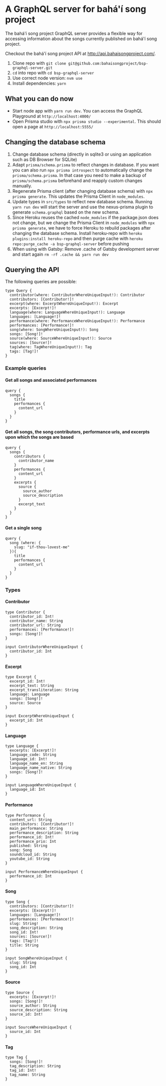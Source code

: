 # A GraphQL server for bahá'í song project

The bahá'í song project GraphQL server provides a flexible way for accessing information about the songs currently published on bahá'í song project.

Checkout the bahá'í song project API at http://api.bahaisongproject.com/.

1. Clone repo with `git clone git@github.com:bahaisongproject/bsp-graphql-server.git`
1. `cd` into repo with `cd bsp-graphql-server`
1. Use correct node version: `nvm use`
1. Install dependencies: `yarn`

## What you can do now

- Start node app with `yarn run dev`. You can access the GraphQL Playground at `http://localhost:4000/`
- Open Prisma studio with `npx prisma studio --experimental`. This should open a page at `http://localhost:5555/`

## Changing the database schema

1. Change database schema (directly in sqlite3 or using an application such as DB Browser for SQLite)
1. Adapt `prisma/schema.prisma` to reflect changes in database. If you want you can also run `npx prisma introspect` to automatically change the `prisma/schema.prisma`. In that case you need to make a backup of `prisma/schema.prisma` beforehand and reapply custom changes manually.
1. Regenerate Prisma client (after changing database schema) with `npx prisma generate`. This updates the Prisma Client in `node_modules`.
1. Update types in `src/types` to reflect new database schema. Running `yarn run dev` will start the server and use the nexus-prisma plugin to generate `schema.graphql` based on the new schema.
1. Since Heroku reuses the cached `node_modules` if the package.json does not change, but we change the Prisma Client in `node_modules` with `npx prisma generate`, we have to force Heroku to rebuild packages after changing the database schema. Install heroku-repo with `heroku plugins:install heroku-repo` and then purge cache with `heroku repo:purge_cache -a bsp-graphql-server` before pushing
1. When using with Gatsby: Remove .cache of Gatsby development server and start again `rm -rf .cache && yarn run dev`

## Querying the API
The following queries are possible:
```
type Query {
  contributor(where: ContributorWhereUniqueInput!): Contributor
  contributors: [Contributor!]!
  excerpt(where: ExcerptWhereUniqueInput!): Excerpt
  excerpts: [Excerpt!]!
  language(where: LanguageWhereUniqueInput!): Language
  languages: [Language!]!
  performance(where: PerformanceWhereUniqueInput!): Performance
  performances: [Performance!]!
  song(where: SongWhereUniqueInput!): Song
  songs: [Song!]!
  source(where: SourceWhereUniqueInput!): Source
  sources: [Source!]!
  tag(where: TagWhereUniqueInput!): Tag
  tags: [Tag!]!
}
```

### Example queries
#### Get all songs and associated performances
```
query {
  songs {
    title
    performances {
      content_url
    }
  }
}
```

#### Get all songs, the song contributors, performance urls, and excerpts upon which the songs are based
```
query {
  songs {
    contributors {
      contributor_name
    }
    performances {
      content_url
    }
    excerpts {
      source {
        source_author
        source_description
      }
      excerpt_text
    }
  }
}
```

#### Get a single song
```
query {
  song (where: {
    slug: "if-thou-lovest-me"
  }){
    title
    performances {
      content_url
    }
  }
}
```

### Types
#### Contributor
```
type Contributor {
  contributor_id: Int!
  contributor_name: String
  contributor_url: String
  performances: [Performance!]!
  songs: [Song!]!
}

input ContributorWhereUniqueInput {
  contributor_id: Int
}
```

#### Excerpt
```
type Excerpt {
  excerpt_id: Int!
  excerpt_text: String
  excerpt_transliteration: String
  language: Language
  songs: [Song!]!
  source: Source
}

input ExcerptWhereUniqueInput {
  excerpt_id: Int
}
```

#### Language
```
type Language {
  excerpts: [Excerpt!]!
  language_code: String
  language_id: Int!
  language_name_en: String
  language_name_native: String
  songs: [Song!]!
}

input LanguageWhereUniqueInput {
  language_id: Int
}
```

#### Performance
```
type Performance {
  content_url: String
  contributors: [Contributor!]!
  main_performance: String
  performance_description: String
  performance_id: Int!
  performance_prio: Int
  published: String
  song: Song
  soundcloud_id: String
  youtube_id: String
}

input PerformanceWhereUniqueInput {
  performance_id: Int
}
```

#### Song
```
type Song {
  contributors: [Contributor!]!
  excerpts: [Excerpt!]!
  languages: [Language!]!
  performances: [Performance!]!
  slug: String!
  song_description: String
  song_id: Int!
  sources: [Source!]!
  tags: [Tag!]!
  title: String
}

input SongWhereUniqueInput {
  slug: String
  song_id: Int
}
```

#### Source
```
type Source {
  excerpts: [Excerpt!]!
  songs: [Song!]!
  source_author: String
  source_description: String
  source_id: Int!
}

input SourceWhereUniqueInput {
  source_id: Int
}
```

#### Tag
```
type Tag {
  songs: [Song!]!
  tag_description: String
  tag_id: Int!
  tag_name: String
}
```